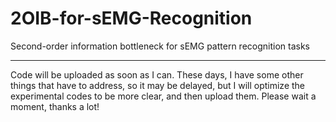 # 2OIB-for-sEMG-Recognition
Second-order information bottleneck for sEMG pattern recognition tasks

-----
Code will be uploaded as soon as I can. 
These days, I have some other things that have to address, so it may be delayed, but I will optimize the experimental codes to be more clear, and then upload them.
Please wait a moment, thanks a lot!
